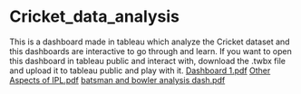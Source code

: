 # Cricket_data_analysis
This is a dashboard made in tableau which analyze the Cricket dataset and this dashboards are interactive to go through and learn.
If you want to open this dashboard in tableau public and interact with, download the .twbx file and upload it to tableau public and play with it.
[Dashboard 1.pdf](https://github.com/kp18-cpu/Cricket_data_analysis/files/14747319/Dashboard.1.pdf)
[Other Aspects of IPL.pdf](https://github.com/kp18-cpu/Cricket_data_analysis/files/14747320/Other.Aspects.of.IPL.pdf)
[batsman and bowler analysis dash.pdf](https://github.com/kp18-cpu/Cricket_data_analysis/files/14747322/batsman.and.bowler.analysis.dash.pdf)
